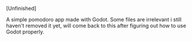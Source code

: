 [Unfinished]

A simple pomodoro app made with Godot.
Some files are irrelevant i still haven't removed it yet,
will come back to this after figuring out how to use Godot properly.
